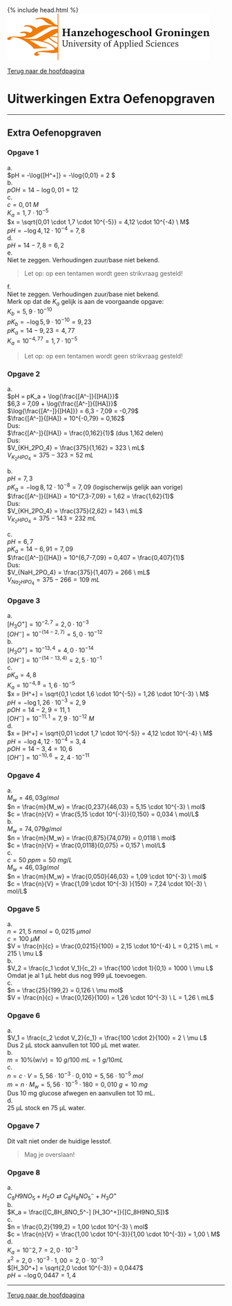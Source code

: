 {% include head.html %}
![Hanze](../hanze/hanze.png)

[Terug naar de hoofdpagina ](../index.md)

# Uitwerkingen Extra Oefenopgraven

---

## Extra Oefenopgraven

### Opgave 1

a.  
$pH = -\log{[H^+]} = -\log{0,01} = 2 $  
b.  
$pOH = 14 - \log{0,01} = 12$  
c.  
$c = 0,01 \ M$  
$K_a = 1,7 \cdot 10^{-5}$  
$x = \sqrt{0,01 \cdot 1,7 \cdot 10^{-5}} = 4,12 \cdot 10^{-4} \ M$  
$pH = -\log{4,12 \cdot 10^{-4}} = 7,8$  
d.  
$pH = 14 - 7,8 = 6,2$  
e.  
Niet te zeggen. Verhoudingen zuur/base niet bekend.  
>Let op: op een tentamen wordt geen strikvraag gesteld!

f.  
Niet te zeggen. Verhoudingen zuur/base niet bekend.  
Merk op dat de $K_a$ gelijk is aan de voorgaande opgave:  
$K_b = 5,9 \cdot 10^{-10}$  
$pK_b = -\log{5,9 \cdot 10^{-10}} = 9,23$  
$pK_a = 14 - 9,23 = 4,77$  
$K_a = 10^{-4,77} = 1,7 \cdot 10^{-5}$  
>Let op: op een tentamen wordt geen strikvraag gesteld!

### Opgave 2

a.  
$pH = pK_a + \log{\frac{[A^-]}{[HA]}}$  
$6,3 = 7,09 + \log{\frac{[A^-]}{[HA]}}$  
$\log{\frac{[A^-]}{[HA]}} = 6,3 - 7,09 = -0,79$  
$\frac{[A^-]}{[HA]} = 10^{-0,79} = 0,162$  
Dus:  
$\frac{[A^-]}{[HA]} = \frac{0,162}{1}$ (dus 1,162 delen)  
Dus:  
$V_{KH_2PO_4} = \frac{375}{1,162} = 323 \ mL$  
$V_{K_2HPO_4} = 375 - 323 = 52 \ mL$  

b.  
$pH = 7,3$  
$pK_a = -\log{8,12 \cdot 10^{-8}} = 7,09$ (logischerwijs gelijk aan vorige)  
$\frac{[A^-]}{[HA]} = 10^{7,3-7,09} = 1,62 = \frac{1,62}{1}$  
Dus:  
$V_{KH_2PO_4} = \frac{375}{2,62} = 143 \ mL$  
$V_{K_2HPO_4} = 375 - 143 = 232 \ mL$  

c.  
$pH = 6,7$  
$pK_a = 14 - 6,91 = 7,09$  
$\frac{[A^-]}{[HA]} = 10^{6,7-7,09} = 0,407 = \frac{0,407}{1}$  
Dus:  
$V_{NaH_2PO_4} = \frac{375}{1,407} = 266 \ mL$  
$V_{Na_2HPO_4} = 375 - 266 = 109 \ mL$  

### Opgave 3

a.  
$[H_3O^+] = 10^{-2,7} = 2,0 \cdot 10^{-3}$  
$[OH^-] = 10^{-(14-2,7)} = 5,0 \cdot 10^{-12}$  
b.  
$[H_3O^+] = 10^{-13,4} = 4,0 \cdot 10^{-14}$  
$[OH^-] = 10^{-(14-13,4)} = 2,5 \cdot 10^{-1}$  
c.  
$pK_a = 4,8$  
$K_a = 10^{-4,8} = 1,6 \cdot 10^{-5}$  
$x = [H^+] = \sqrt{0,1 \cdot 1,6 \cdot 10^{-5}} = 1,26 \cdot 10^{-3} \ M$  
$pH = -\log{1,26 \cdot 10^{-3}} = 2,9$  
$pOH = 14 - 2,9 = 11,1$  
$[OH^-] = 10^{-11,1} = 7,9 \cdot 10^{-12} \ M$  
d.  
$x = [H^+] = \sqrt{0,01 \cdot 1,7 \cdot 10^{-5}} = 4,12 \cdot 10^{-4} \ M$  
$pH = -\log{4,12 \cdot 10^{-4}} = 3,4$  
$pOH = 14 - 3,4 = 10,6$  
$[OH^-] = 10^{-10,6} = 2,4 \cdot 10^{-11}$  

### Opgave 4

a.  
$M_w = 46,03 g/mol$  
$n = \frac{m}{M_w} = \frac{0,237}{46,03} = 5,15 \cdot 10^{-3} \ mol$  
$c = \frac{n}{V} = \frac{5,15 \cdot 10^{-3}}{0,150} = 0,034 \ mol/L$  
b.  
$M_w = 74,079 g/mol$  
$n = \frac{m}{M_w} = \frac{0,875}{74,079} = 0,0118 \ mol$  
$c = \frac{n}{V} = \frac{0,0118}{0,075} = 0,157 \ mol/L$  
c.  
$c = 50 \ ppm = 50 \ mg/L$  
$M_w = 46,03 g/mol$  
$n = \frac{m}{M_w} = \frac{0,050}{46,03} = 1,09 \cdot 10^{-3} \ mol$  
$c = \frac{n}{V} = \frac{1,09 \cdot 10^{-3} }{150} = 7,24 \cdot 10{-3} \ mol/L$  

### Opgave 5

a.  
$n = 21,5 \ nmol = 0,0215 \ \mu mol$  
$c = 100 \ \mu M$  
$V = \frac{n}{c} = \frac{0,0215}{100} = 2,15 \cdot 10^{-4} L = 0,215 \ mL = 215 \ \mu L$  
b.  
$V_2 = \frac{c_1 \cdot V_1}{c_2} = \frac{100  \cdot 1}{0,1} = 1000 \ \mu L$  
Omdat je al 1 μL hebt dus nog 999 μL toevoegen.  
c.  
$n = \frac{25}{199,2} = 0,126 \ \mu mol$  
$V = \frac{n}{c} = \frac{0,126}{100} = 1,26 \cdot 10^{-3} \ L = 1,26 \ mL$  

### Opgave 6
a.  
$V_1 = \frac{c_2 \cdot V_2}{c_1} = \frac{100 \cdot 2}{100} = 2 \ \mu L$  
Dus 2 μL stock aanvullen tot 100 μL met water.  
b.  
$m = 10\% (w/v) = 10 \ g/100 \ mL = 1 \ g/10 mL$  
c.  
$n = c \cdot V = 5,56 \cdot 10^{-3} \cdot 0,010 = 5,56 \cdot 10^{-5}\ mol$  
$m = n \cdot M_w = 5,56 \cdot 10^{-5} \cdot 180 = 0,010 \ g = 10 \ mg$  
Dus 10 mg glucose afwegen en aanvullen tot 10 mL.  
d.  
25 μL stock en 75 μL water.  

### Opgave 7

Dit valt niet onder de huidige lesstof.  
> Mag je overslaan!

### Opgave 8

a.  
$C_8H9NO_5 + H_2O \rightleftarrows C_8H_8NO_5^- + H_3O^+$  
b.  
$K_a = \frac{[C_8H_8NO_5^-] [H_3O^+]}{[C_8H9NO_5]}$  
c.  
$n = \frac{0,2}{199,2} = 1,00 \cdot 10^{-3} \ mol$  
$c = \frac{n}{V} = \frac{1,00 \cdot 10^{-3}}{1,00 \cdot 10^{-3}} = 1,00 \ M$  
d.  
$K_a = 10^-2,7 = 2,0 \cdot 10^{-3}$  
$x^2 = 2,0 \cdot 10^{-3} \cdot 1,00 = 2,0 \cdot 10^{-3}$  
$[H_3O^+] = \sqrt{2,0 \cdot 10^{-3}} = 0,0447$  
$pH = -\log{0,0447} = 1,4$  



---

[Terug naar de hoofdpagina ](../index.md)
